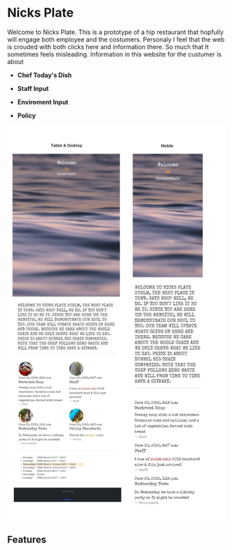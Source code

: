 # Nicks Plate

Welcome to Nicks Plate. This is a prototype of a hip restaurant that hopfully will engage both employee and the costumers. 
Personaly I feel that the web is crouded with both clicks here and information there. So much that It sometimes feels misleading. 
Information in this website for the custumer is about 

- __Chef Today's Dish__

- __Staff Input__

- __Enviroment Input__

- __Policy__

![Responsice Mockup](./media/nicks-plate-responsive.png)

## Features 

